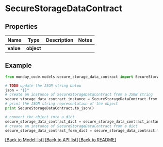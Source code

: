 # SecureStorageDataContract


## Properties

Name | Type | Description | Notes
------------ | ------------- | ------------- | -------------
**value** | **object** |  | 

## Example

```python
from monday_code.models.secure_storage_data_contract import SecureStorageDataContract

# TODO update the JSON string below
json = "{}"
# create an instance of SecureStorageDataContract from a JSON string
secure_storage_data_contract_instance = SecureStorageDataContract.from_json(json)
# print the JSON string representation of the object
print SecureStorageDataContract.to_json()

# convert the object into a dict
secure_storage_data_contract_dict = secure_storage_data_contract_instance.to_dict()
# create an instance of SecureStorageDataContract from a dict
secure_storage_data_contract_form_dict = secure_storage_data_contract.from_dict(secure_storage_data_contract_dict)
```
[[Back to Model list]](../README.md#documentation-for-models) [[Back to API list]](../README.md#documentation-for-api-endpoints) [[Back to README]](../README.md)



